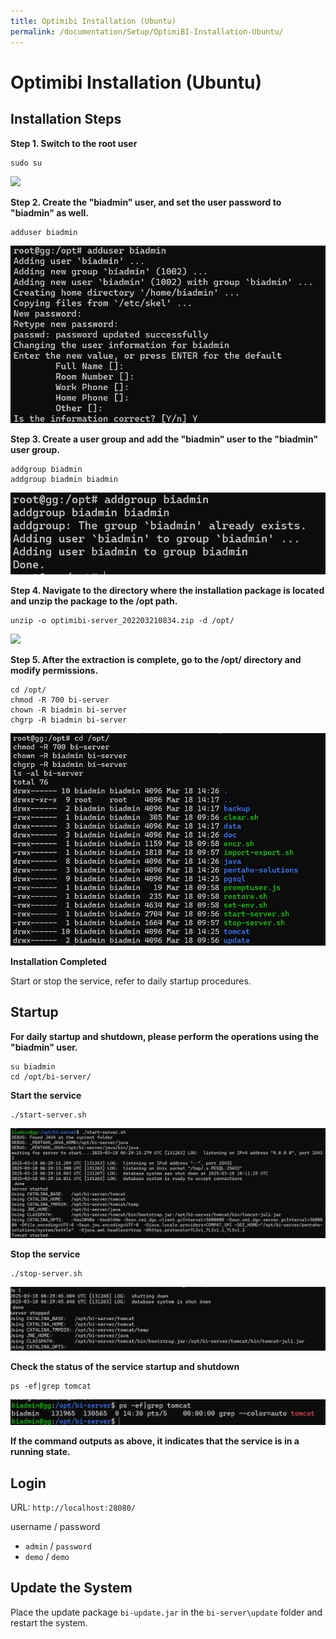 ```yaml
---
title: Optimibi Installation (Ubuntu)
permalink: /documentation/Setup/OptimiBI-Installation-Ubuntu/
---
```


# Optimibi Installation (Ubuntu)
## Installation Steps

**Step 1. Switch to the root user**

```
sudo su
```

<div align="left"><img src="./images/image-20220829171526492.png"  /></div>

**Step 2. Create the "biadmin" user, and set the user password to "biadmin" as well.**

```
adduser biadmin
```

<div align="left"><img src="./images/image-20220829171542736.png"  /></div>

**Step 3. Create a user group and add the "biadmin" user to the "biadmin" user group.**

```
addgroup biadmin
addgroup biadmin biadmin
```

<div align="left"><img src="./images/image-20220829171600582.png"  /></div>

**Step 4. Navigate to the directory where the installation package is located and unzip the package to the /opt path.**

```
unzip -o optimibi-server_202203210834.zip -d /opt/
```

<div align="left"><img src="./images/image-20220829171613825.png"  /></div>

**Step 5. After the extraction is complete, go to the /opt/ directory and modify permissions.**

```
cd /opt/
chmod -R 700 bi-server
chown -R biadmin bi-server
chgrp -R biadmin bi-server
```

<div align="left"><img src="./images/image-20220829171632512.png"  /></div>

**Installation Completed**

Start or stop the service, refer to daily startup procedures.

## Startup

**For daily startup and shutdown, please perform the operations using the "biadmin" user.**

```
su biadmin
cd /opt/bi-server/
```

**Start the service**

```
./start-server.sh
```

<div align="left"><img src="./images/image-20220829171648174.png"  /></div>

**Stop the service**

```
./stop-server.sh
```

<div align="left"><img src="./images/image-20220829171701208.png"  /></div>

**Check the status of the service startup and shutdown**

```
ps -ef|grep tomcat
```

<div align="left"><img src="./images/image-20220829171716368.png"  /></div>

**If the command outputs as above, it indicates that the service is in a running state.**

## Login

URL:  `http://localhost:28080/`

username  /  password

- `admin` / `password`
- `demo` / `demo`

## Update the System

Place the update package `bi-update.jar` in the `bi-server\update` folder and restart the system.